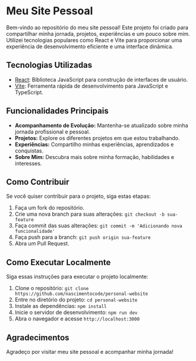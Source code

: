 # Meu Site Pessoal

Bem-vindo ao repositório do meu site pessoal! Este projeto foi criado para compartilhar minha jornada, projetos, experiências e um pouco sobre mim. Utilizei tecnologias populares como React e Vite para proporcionar uma experiência de desenvolvimento eficiente e uma interface dinâmica.

## Tecnologias Utilizadas

- [React](https://reactjs.org/): Biblioteca JavaScript para construção de interfaces de usuário.
- [Vite](https://vitejs.dev/): Ferramenta rápida de desenvolvimento para JavaScript e TypeScript.

## Funcionalidades Principais

- **Acompanhamento de Evolução:** Mantenha-se atualizado sobre minha jornada profissional e pessoal.
- **Projetos:** Explore os diferentes projetos em que estou trabalhando.
- **Experiências:** Compartilho minhas experiências, aprendizados e conquistas.
- **Sobre Mim:** Descubra mais sobre minha formação, habilidades e interesses.

## Como Contribuir

Se você quiser contribuir para o projeto, siga estas etapas:

1. Faça um fork do repositório.
2. Crie uma nova branch para suas alterações: `git checkout -b sua-feature`
3. Faça commit das suas alterações: `git commit -m 'Adicionando nova funcionalidade'`
4. Faça push para a branch: `git push origin sua-feature`
5. Abra um Pull Request.

## Como Executar Localmente

Siga essas instruções para executar o projeto localmente:

1. Clone o repositório: `git clone https://github.com/nascimentocode/personal-website`
2. Entre no diretório do projeto: `cd personal-website`
3. Instale as dependências: `npm install`
4. Inicie o servidor de desenvolvimento: `npm run dev`
5. Abra o navegador e acesse `http://localhost:3000`

## Agradecimentos

Agradeço por visitar meu site pessoal e acompanhar minha jornada!
